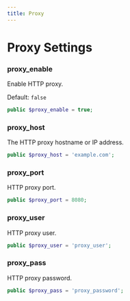 ```yaml
---
title: Proxy
---
```


Proxy Settings
==============

### proxy_enable

Enable HTTP proxy.

Default: `false`

```php
public $proxy_enable = true;
```

### proxy_host

The HTTP proxy hostname or IP address.

```php
public $proxy_host = 'example.com';
```

### proxy_port

HTTP proxy port.

```php
public $proxy_port = 8080;
```

### proxy_user

HTTP proxy user.

```php
public $proxy_user = 'proxy_user';
```

### proxy_pass

HTTP proxy password.

```php
public $proxy_pass = 'proxy_password';
```

